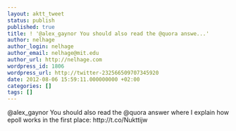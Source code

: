 ```yaml
---
layout: aktt_tweet
status: publish
published: true
title: ! '@alex_gaynor You should also read the @quora answe...'
author: nelhage
author_login: nelhage
author_email: nelhage@mit.edu
author_url: http://nelhage.com
wordpress_id: 1806
wordpress_url: http://twitter-232566509707345920
date: 2012-08-06 15:59:11.000000000 +02:00
categories: []
tags: []
---
```

@alex_gaynor You should also read the @quora answer where I explain how epoll works in the first place: http:&#47;&#47;t.co&#47;Nukttijw

